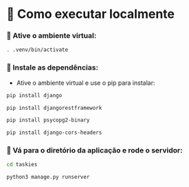 # 📜 Como executar localmente

### 📌 Ative o ambiente virtual:

```bash
. .venv/bin/activate
```

### 📌 Instale as dependências:

-   Ative o ambiente virtual e use o pip para instalar:

```bash
pip install django

pip install djangorestframework 

pip install psycopg2-binary

pip install django-cors-headers 
```

### 📌 Vá para o diretório da aplicação e rode o servidor:

```bash
cd taskies

python3 manage.py runserver
```
